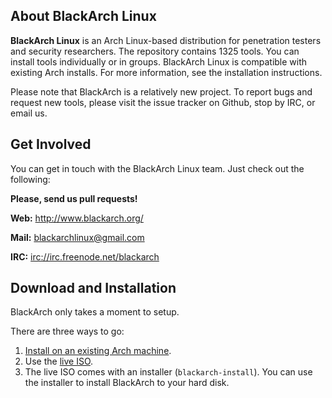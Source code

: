 About BlackArch Linux
---------------------

**BlackArch Linux** is an Arch Linux-based distribution for penetration testers
and security researchers. The repository contains 1325 tools. You can install
tools individually or in groups. BlackArch Linux is compatible with existing Arch
installs. For more information, see the installation instructions.

Please note that BlackArch is a relatively new project. To report bugs and
request new tools, please visit the issue tracker on Github, stop by IRC, or
email us.

Get Involved
------------

You can get in touch with the BlackArch Linux team. Just check out the following:

**Please, send us pull requests!**

**Web:** http://www.blackarch.org/

**Mail:** blackarchlinux@gmail.com

**IRC:** [irc://irc.freenode.net/blackarch](irc://irc.freenode.net/blackarch)

Download and Installation
-------------------------

BlackArch only takes a moment to setup.

There are three ways to go:

  1. [Install on an existing Arch machine](http://blackarch.org/downloads.html).
  2. Use the [live ISO](http://blackarch.org/downloads.html).
  3. The live ISO comes with an installer (`blackarch-install`). You can use the
  installer to install BlackArch to your hard disk.
